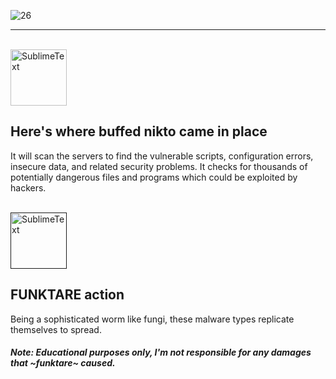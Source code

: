 ![26](https://github.com/Sulaimannabdul/FUNK74R3/assets/151133481/b24e1198-2992-4810-80f2-d5475bf834dd)
<hr><br>

<a href="https://www.kali.org/tools/nikto/">
    <img align="center" alt="SublimeText" width="90px" style="padding-right:10px;" src="https://www.kali.org/tools/nikto/images/nikto-logo.svg" /></a>
    
## Here's where buffed nikto came in place
It will scan the servers to find the vulnerable scripts, configuration errors, insecure data, and related security problems. It checks for thousands of potentially dangerous files and programs which could be exploited by hackers.<br><br>

<a href="">
    <img align="center" alt="SublimeText" width="90px" style="padding-right:10px;" src="https://pics.clipartpng.com/midle/Mushrooms_PNG_Clip_Art-1261.png" /></a>
    
## FUNKTARE action
Being a sophisticated worm like fungi, these malware types replicate themselves to spread.

#### ***Note: Educational purposes only, I'm not responsible for any damages that ~funktare~ caused.***
